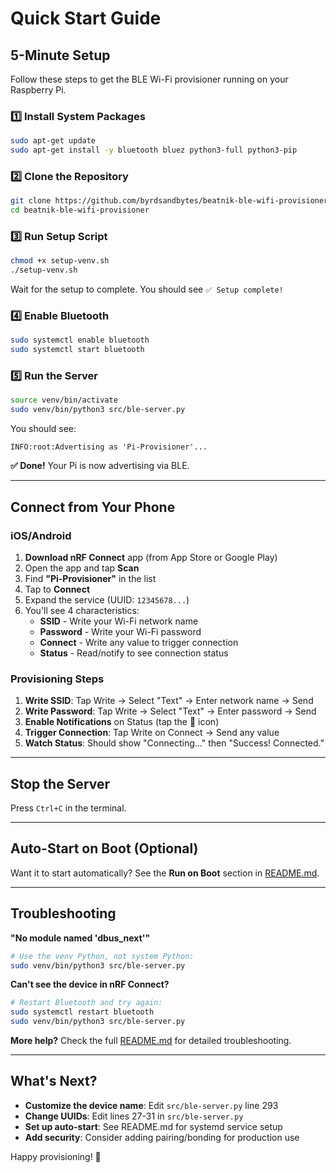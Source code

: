 # Quick Start Guide

## 5-Minute Setup

Follow these steps to get the BLE Wi-Fi provisioner running on your Raspberry Pi.

### 1️⃣ Install System Packages

```bash
sudo apt-get update
sudo apt-get install -y bluetooth bluez python3-full python3-pip
```

### 2️⃣ Clone the Repository

```bash
git clone https://github.com/byrdsandbytes/beatnik-ble-wifi-provisioner.git
cd beatnik-ble-wifi-provisioner
```

### 3️⃣ Run Setup Script

```bash
chmod +x setup-venv.sh
./setup-venv.sh
```

Wait for the setup to complete. You should see `✅ Setup complete!`

### 4️⃣ Enable Bluetooth

```bash
sudo systemctl enable bluetooth
sudo systemctl start bluetooth
```

### 5️⃣ Run the Server

```bash
source venv/bin/activate
sudo venv/bin/python3 src/ble-server.py
```

You should see:
```
INFO:root:Advertising as 'Pi-Provisioner'...
```

**✅ Done!** Your Pi is now advertising via BLE.

---

## Connect from Your Phone

### iOS/Android

1. **Download nRF Connect** app (from App Store or Google Play)
2. Open the app and tap **Scan**
3. Find **"Pi-Provisioner"** in the list
4. Tap to **Connect**
5. Expand the service (UUID: `12345678...`)
6. You'll see 4 characteristics:
   - **SSID** - Write your Wi-Fi network name
   - **Password** - Write your Wi-Fi password
   - **Connect** - Write any value to trigger connection
   - **Status** - Read/notify to see connection status

### Provisioning Steps

1. **Write SSID**: Tap Write → Select "Text" → Enter network name → Send
2. **Write Password**: Tap Write → Select "Text" → Enter password → Send
3. **Enable Notifications** on Status (tap the 🔔 icon)
4. **Trigger Connection**: Tap Write on Connect → Send any value
5. **Watch Status**: Should show "Connecting..." then "Success! Connected."

---

## Stop the Server

Press `Ctrl+C` in the terminal.

---

## Auto-Start on Boot (Optional)

Want it to start automatically? See the **Run on Boot** section in [README.md](README.md#run-on-boot-auto-start-as-a-service).

---

## Troubleshooting

**"No module named 'dbus_next'"**
```bash
# Use the venv Python, not system Python:
sudo venv/bin/python3 src/ble-server.py
```

**Can't see the device in nRF Connect?**
```bash
# Restart Bluetooth and try again:
sudo systemctl restart bluetooth
sudo venv/bin/python3 src/ble-server.py
```

**More help?** Check the full [README.md](README.md) for detailed troubleshooting.

---

## What's Next?

- **Customize the device name**: Edit `src/ble-server.py` line 293
- **Change UUIDs**: Edit lines 27-31 in `src/ble-server.py`
- **Set up auto-start**: See README.md for systemd service setup
- **Add security**: Consider adding pairing/bonding for production use

Happy provisioning! 🚀
